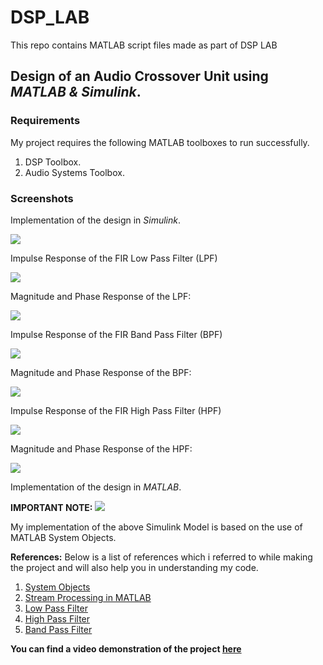 # DSP_LAB
This repo contains MATLAB script files made as part of DSP LAB

## Design of an **Audio Crossover Unit** using *MATLAB & Simulink*.

### Requirements 

My project requires the following MATLAB toolboxes to run successfully.
1. DSP Toolbox.
2. Audio Systems Toolbox.

### Screenshots

Implementation of the design in *Simulink*.

![](docs/images/AC_SIMULINK_MODEL.PNG)


Impulse Response of the FIR Low Pass Filter (LPF)

![](docs/images/IR_LPF.PNG)

Magnitude and Phase Response of the LPF:

![](docs/images/MPR_LPF.PNG)

Impulse Response of the FIR Band Pass Filter (BPF)

![](docs/images/IR_BPF.PNG)

Magnitude and Phase Response of the BPF:

![](docs/images/MPR_BPF.PNG)

Impulse Response of the FIR High Pass Filter (HPF)

![](docs/images/IR_HPF.PNG)

Magnitude and Phase Response of the HPF:

![](docs/images/MPR_HPF.PNG)

Implementation of the design in *MATLAB*.

**IMPORTANT NOTE:**
![](docs/images/NOTE.PNG)

My implementation of the above Simulink Model is based on the use of MATLAB System Objects.

**References:**
Below is a list of references which i referred to while making the project and will also help you in understanding my code.

1. [System Objects](https://www.mathworks.com/help/matlab/system-objects.html)
2. [Stream Processing in MATLAB](https://in.mathworks.com/discovery/stream-processing.html)
3. [Low Pass Filter](https://in.mathworks.com/help/dsp/ref/dsp.lowpassfilter-system-object.html)
4. [High Pass Filter](https://in.mathworks.com/help/dsp/ref/dsp.highpassfilter-system-object.html)
5. [Band Pass Filter](https://in.mathworks.com/help/dsp/ref/fdesign.bandpass.html)

**You can find a video demonstration of the project [here](https://www.youtube.com/watch?v=tmfljxyGwL0)**
